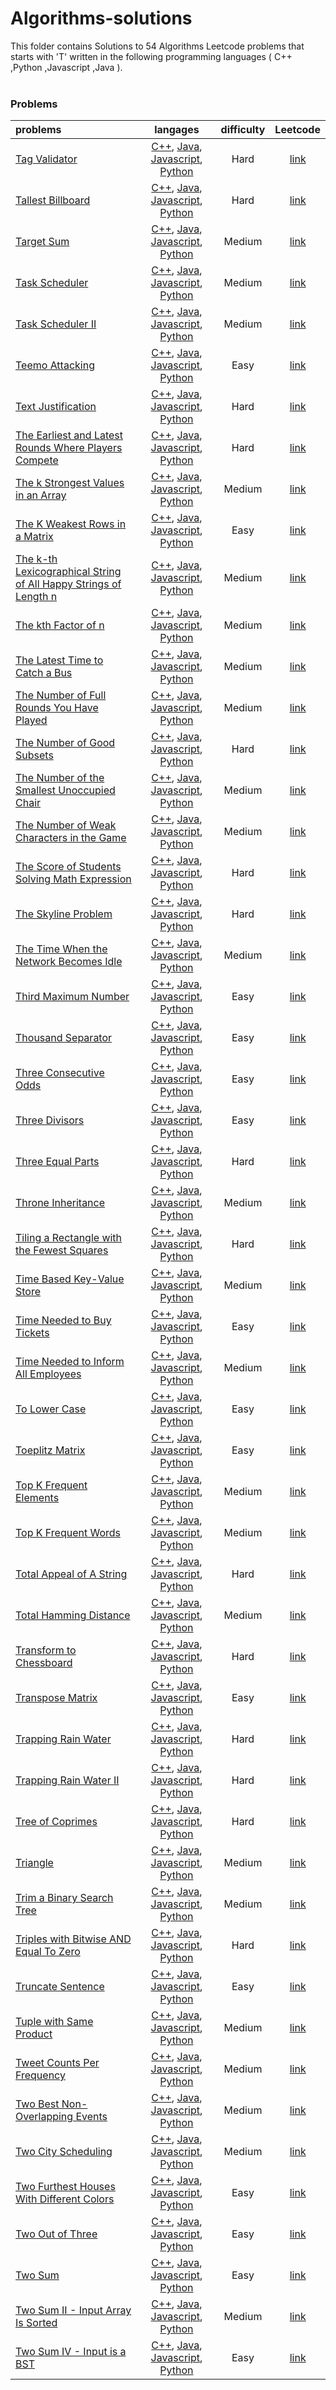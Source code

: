 # Algorithms-solutions
This folder contains Solutions to 54 Algorithms Leetcode problems that starts with 'T' written in the following programming languages ( C++ ,Python ,Javascript ,Java ).<br><br>
### Problems ###
|problems|langages|difficulty|Leetcode|
|:-------|:------:|:--------:|:------:|
|[Tag Validator](https://github.com/AnasImloul/Leetcode-solutions/tree/main/algorithms/T/Tag%20Validator/)|[C++](https://github.com/AnasImloul/Leetcode-solutions/tree/main/algorithms/T/Tag%20Validator/Tag%20Validator.cpp), [Java](https://github.com/AnasImloul/Leetcode-solutions/tree/main/algorithms/T/Tag%20Validator/Tag%20Validator.java), [Javascript](https://github.com/AnasImloul/Leetcode-solutions/tree/main/algorithms/T/Tag%20Validator/Tag%20Validator.js), [Python](https://github.com/AnasImloul/Leetcode-solutions/tree/main/algorithms/T/Tag%20Validator/Tag%20Validator.py)|Hard|[link](https://leetcode.com/problems/tag-validator)|
|[Tallest Billboard](https://github.com/AnasImloul/Leetcode-solutions/tree/main/algorithms/T/Tallest%20Billboard/)|[C++](https://github.com/AnasImloul/Leetcode-solutions/tree/main/algorithms/T/Tallest%20Billboard/Tallest%20Billboard.cpp), [Java](https://github.com/AnasImloul/Leetcode-solutions/tree/main/algorithms/T/Tallest%20Billboard/Tallest%20Billboard.java), [Javascript](https://github.com/AnasImloul/Leetcode-solutions/tree/main/algorithms/T/Tallest%20Billboard/Tallest%20Billboard.js), [Python](https://github.com/AnasImloul/Leetcode-solutions/tree/main/algorithms/T/Tallest%20Billboard/Tallest%20Billboard.py)|Hard|[link](https://leetcode.com/problems/tallest-billboard)|
|[Target Sum](https://github.com/AnasImloul/Leetcode-solutions/tree/main/algorithms/T/Target%20Sum/)|[C++](https://github.com/AnasImloul/Leetcode-solutions/tree/main/algorithms/T/Target%20Sum/Target%20Sum.cpp), [Java](https://github.com/AnasImloul/Leetcode-solutions/tree/main/algorithms/T/Target%20Sum/Target%20Sum.java), [Javascript](https://github.com/AnasImloul/Leetcode-solutions/tree/main/algorithms/T/Target%20Sum/Target%20Sum.js), [Python](https://github.com/AnasImloul/Leetcode-solutions/tree/main/algorithms/T/Target%20Sum/Target%20Sum.py)|Medium|[link](https://leetcode.com/problems/target-sum)|
|[Task Scheduler](https://github.com/AnasImloul/Leetcode-solutions/tree/main/algorithms/T/Task%20Scheduler/)|[C++](https://github.com/AnasImloul/Leetcode-solutions/tree/main/algorithms/T/Task%20Scheduler/Task%20Scheduler.cpp), [Java](https://github.com/AnasImloul/Leetcode-solutions/tree/main/algorithms/T/Task%20Scheduler/Task%20Scheduler.java), [Javascript](https://github.com/AnasImloul/Leetcode-solutions/tree/main/algorithms/T/Task%20Scheduler/Task%20Scheduler.js), [Python](https://github.com/AnasImloul/Leetcode-solutions/tree/main/algorithms/T/Task%20Scheduler/Task%20Scheduler.py)|Medium|[link](https://leetcode.com/problems/task-scheduler)|
|[Task Scheduler II](https://github.com/AnasImloul/Leetcode-solutions/tree/main/algorithms/T/Task%20Scheduler%20II/)|[C++](https://github.com/AnasImloul/Leetcode-solutions/tree/main/algorithms/T/Task%20Scheduler%20II/Task%20Scheduler%20II.cpp), [Java](https://github.com/AnasImloul/Leetcode-solutions/tree/main/algorithms/T/Task%20Scheduler%20II/Task%20Scheduler%20II.java), [Javascript](https://github.com/AnasImloul/Leetcode-solutions/tree/main/algorithms/T/Task%20Scheduler%20II/Task%20Scheduler%20II.js), [Python](https://github.com/AnasImloul/Leetcode-solutions/tree/main/algorithms/T/Task%20Scheduler%20II/Task%20Scheduler%20II.py)|Medium|[link](https://leetcode.com/problems/task-scheduler-ii)|
|[Teemo Attacking](https://github.com/AnasImloul/Leetcode-solutions/tree/main/algorithms/T/Teemo%20Attacking/)|[C++](https://github.com/AnasImloul/Leetcode-solutions/tree/main/algorithms/T/Teemo%20Attacking/Teemo%20Attacking.cpp), [Java](https://github.com/AnasImloul/Leetcode-solutions/tree/main/algorithms/T/Teemo%20Attacking/Teemo%20Attacking.java), [Javascript](https://github.com/AnasImloul/Leetcode-solutions/tree/main/algorithms/T/Teemo%20Attacking/Teemo%20Attacking.js), [Python](https://github.com/AnasImloul/Leetcode-solutions/tree/main/algorithms/T/Teemo%20Attacking/Teemo%20Attacking.py)|Easy|[link](https://leetcode.com/problems/teemo-attacking)|
|[Text Justification](https://github.com/AnasImloul/Leetcode-solutions/tree/main/algorithms/T/Text%20Justification/)|[C++](https://github.com/AnasImloul/Leetcode-solutions/tree/main/algorithms/T/Text%20Justification/Text%20Justification.cpp), [Java](https://github.com/AnasImloul/Leetcode-solutions/tree/main/algorithms/T/Text%20Justification/Text%20Justification.java), [Javascript](https://github.com/AnasImloul/Leetcode-solutions/tree/main/algorithms/T/Text%20Justification/Text%20Justification.js), [Python](https://github.com/AnasImloul/Leetcode-solutions/tree/main/algorithms/T/Text%20Justification/Text%20Justification.py)|Hard|[link](https://leetcode.com/problems/text-justification)|
|[The Earliest and Latest Rounds Where Players Compete](https://github.com/AnasImloul/Leetcode-solutions/tree/main/algorithms/T/The%20Earliest%20and%20Latest%20Rounds%20Where%20Players%20Compete/)|[C++](https://github.com/AnasImloul/Leetcode-solutions/tree/main/algorithms/T/The%20Earliest%20and%20Latest%20Rounds%20Where%20Players%20Compete/The%20Earliest%20and%20Latest%20Rounds%20Where%20Players%20Compete.cpp), [Java](https://github.com/AnasImloul/Leetcode-solutions/tree/main/algorithms/T/The%20Earliest%20and%20Latest%20Rounds%20Where%20Players%20Compete/The%20Earliest%20and%20Latest%20Rounds%20Where%20Players%20Compete.java), [Javascript](https://github.com/AnasImloul/Leetcode-solutions/tree/main/algorithms/T/The%20Earliest%20and%20Latest%20Rounds%20Where%20Players%20Compete/The%20Earliest%20and%20Latest%20Rounds%20Where%20Players%20Compete.js), [Python](https://github.com/AnasImloul/Leetcode-solutions/tree/main/algorithms/T/The%20Earliest%20and%20Latest%20Rounds%20Where%20Players%20Compete/The%20Earliest%20and%20Latest%20Rounds%20Where%20Players%20Compete.py)|Hard|[link](https://leetcode.com/problems/the-earliest-and-latest-rounds-where-players-compete)|
|[The k Strongest Values in an Array](https://github.com/AnasImloul/Leetcode-solutions/tree/main/algorithms/T/The%20k%20Strongest%20Values%20in%20an%20Array/)|[C++](https://github.com/AnasImloul/Leetcode-solutions/tree/main/algorithms/T/The%20k%20Strongest%20Values%20in%20an%20Array/The%20k%20Strongest%20Values%20in%20an%20Array.cpp), [Java](https://github.com/AnasImloul/Leetcode-solutions/tree/main/algorithms/T/The%20k%20Strongest%20Values%20in%20an%20Array/The%20k%20Strongest%20Values%20in%20an%20Array.java), [Javascript](https://github.com/AnasImloul/Leetcode-solutions/tree/main/algorithms/T/The%20k%20Strongest%20Values%20in%20an%20Array/The%20k%20Strongest%20Values%20in%20an%20Array.js), [Python](https://github.com/AnasImloul/Leetcode-solutions/tree/main/algorithms/T/The%20k%20Strongest%20Values%20in%20an%20Array/The%20k%20Strongest%20Values%20in%20an%20Array.py)|Medium|[link](https://leetcode.com/problems/the-k-strongest-values-in-an-array)|
|[The K Weakest Rows in a Matrix](https://github.com/AnasImloul/Leetcode-solutions/tree/main/algorithms/T/The%20K%20Weakest%20Rows%20in%20a%20Matrix/)|[C++](https://github.com/AnasImloul/Leetcode-solutions/tree/main/algorithms/T/The%20K%20Weakest%20Rows%20in%20a%20Matrix/The%20K%20Weakest%20Rows%20in%20a%20Matrix.cpp), [Java](https://github.com/AnasImloul/Leetcode-solutions/tree/main/algorithms/T/The%20K%20Weakest%20Rows%20in%20a%20Matrix/The%20K%20Weakest%20Rows%20in%20a%20Matrix.java), [Javascript](https://github.com/AnasImloul/Leetcode-solutions/tree/main/algorithms/T/The%20K%20Weakest%20Rows%20in%20a%20Matrix/The%20K%20Weakest%20Rows%20in%20a%20Matrix.js), [Python](https://github.com/AnasImloul/Leetcode-solutions/tree/main/algorithms/T/The%20K%20Weakest%20Rows%20in%20a%20Matrix/The%20K%20Weakest%20Rows%20in%20a%20Matrix.py)|Easy|[link](https://leetcode.com/problems/the-k-weakest-rows-in-a-matrix)|
|[The k-th Lexicographical String of All Happy Strings of Length n](https://github.com/AnasImloul/Leetcode-solutions/tree/main/algorithms/T/The%20k-th%20Lexicographical%20String%20of%20All%20Happy%20Strings%20of%20Length%20n/)|[C++](https://github.com/AnasImloul/Leetcode-solutions/tree/main/algorithms/T/The%20k-th%20Lexicographical%20String%20of%20All%20Happy%20Strings%20of%20Length%20n/The%20k-th%20Lexicographical%20String%20of%20All%20Happy%20Strings%20of%20Length%20n.cpp), [Java](https://github.com/AnasImloul/Leetcode-solutions/tree/main/algorithms/T/The%20k-th%20Lexicographical%20String%20of%20All%20Happy%20Strings%20of%20Length%20n/The%20k-th%20Lexicographical%20String%20of%20All%20Happy%20Strings%20of%20Length%20n.java), [Javascript](https://github.com/AnasImloul/Leetcode-solutions/tree/main/algorithms/T/The%20k-th%20Lexicographical%20String%20of%20All%20Happy%20Strings%20of%20Length%20n/The%20k-th%20Lexicographical%20String%20of%20All%20Happy%20Strings%20of%20Length%20n.js), [Python](https://github.com/AnasImloul/Leetcode-solutions/tree/main/algorithms/T/The%20k-th%20Lexicographical%20String%20of%20All%20Happy%20Strings%20of%20Length%20n/The%20k-th%20Lexicographical%20String%20of%20All%20Happy%20Strings%20of%20Length%20n.py)|Medium|[link](https://leetcode.com/problems/the-k-th-lexicographical-string-of-all-happy-strings-of-length-n)|
|[The kth Factor of n](https://github.com/AnasImloul/Leetcode-solutions/tree/main/algorithms/T/The%20kth%20Factor%20of%20n/)|[C++](https://github.com/AnasImloul/Leetcode-solutions/tree/main/algorithms/T/The%20kth%20Factor%20of%20n/The%20kth%20Factor%20of%20n.cpp), [Java](https://github.com/AnasImloul/Leetcode-solutions/tree/main/algorithms/T/The%20kth%20Factor%20of%20n/The%20kth%20Factor%20of%20n.java), [Javascript](https://github.com/AnasImloul/Leetcode-solutions/tree/main/algorithms/T/The%20kth%20Factor%20of%20n/The%20kth%20Factor%20of%20n.js), [Python](https://github.com/AnasImloul/Leetcode-solutions/tree/main/algorithms/T/The%20kth%20Factor%20of%20n/The%20kth%20Factor%20of%20n.py)|Medium|[link](https://leetcode.com/problems/the-kth-factor-of-n)|
|[The Latest Time to Catch a Bus](https://github.com/AnasImloul/Leetcode-solutions/tree/main/algorithms/T/The%20Latest%20Time%20to%20Catch%20a%20Bus/)|[C++](https://github.com/AnasImloul/Leetcode-solutions/tree/main/algorithms/T/The%20Latest%20Time%20to%20Catch%20a%20Bus/The%20Latest%20Time%20to%20Catch%20a%20Bus.cpp), [Java](https://github.com/AnasImloul/Leetcode-solutions/tree/main/algorithms/T/The%20Latest%20Time%20to%20Catch%20a%20Bus/The%20Latest%20Time%20to%20Catch%20a%20Bus.java), [Javascript](https://github.com/AnasImloul/Leetcode-solutions/tree/main/algorithms/T/The%20Latest%20Time%20to%20Catch%20a%20Bus/The%20Latest%20Time%20to%20Catch%20a%20Bus.js), [Python](https://github.com/AnasImloul/Leetcode-solutions/tree/main/algorithms/T/The%20Latest%20Time%20to%20Catch%20a%20Bus/The%20Latest%20Time%20to%20Catch%20a%20Bus.py)|Medium|[link](https://leetcode.com/problems/the-latest-time-to-catch-a-bus)|
|[The Number of Full Rounds You Have Played](https://github.com/AnasImloul/Leetcode-solutions/tree/main/algorithms/T/The%20Number%20of%20Full%20Rounds%20You%20Have%20Played/)|[C++](https://github.com/AnasImloul/Leetcode-solutions/tree/main/algorithms/T/The%20Number%20of%20Full%20Rounds%20You%20Have%20Played/The%20Number%20of%20Full%20Rounds%20You%20Have%20Played.cpp), [Java](https://github.com/AnasImloul/Leetcode-solutions/tree/main/algorithms/T/The%20Number%20of%20Full%20Rounds%20You%20Have%20Played/The%20Number%20of%20Full%20Rounds%20You%20Have%20Played.java), [Javascript](https://github.com/AnasImloul/Leetcode-solutions/tree/main/algorithms/T/The%20Number%20of%20Full%20Rounds%20You%20Have%20Played/The%20Number%20of%20Full%20Rounds%20You%20Have%20Played.js), [Python](https://github.com/AnasImloul/Leetcode-solutions/tree/main/algorithms/T/The%20Number%20of%20Full%20Rounds%20You%20Have%20Played/The%20Number%20of%20Full%20Rounds%20You%20Have%20Played.py)|Medium|[link](https://leetcode.com/problems/the-number-of-full-rounds-you-have-played)|
|[The Number of Good Subsets](https://github.com/AnasImloul/Leetcode-solutions/tree/main/algorithms/T/The%20Number%20of%20Good%20Subsets/)|[C++](https://github.com/AnasImloul/Leetcode-solutions/tree/main/algorithms/T/The%20Number%20of%20Good%20Subsets/The%20Number%20of%20Good%20Subsets.cpp), [Java](https://github.com/AnasImloul/Leetcode-solutions/tree/main/algorithms/T/The%20Number%20of%20Good%20Subsets/The%20Number%20of%20Good%20Subsets.java), [Javascript](https://github.com/AnasImloul/Leetcode-solutions/tree/main/algorithms/T/The%20Number%20of%20Good%20Subsets/The%20Number%20of%20Good%20Subsets.js), [Python](https://github.com/AnasImloul/Leetcode-solutions/tree/main/algorithms/T/The%20Number%20of%20Good%20Subsets/The%20Number%20of%20Good%20Subsets.py)|Hard|[link](https://leetcode.com/problems/the-number-of-good-subsets)|
|[The Number of the Smallest Unoccupied Chair](https://github.com/AnasImloul/Leetcode-solutions/tree/main/algorithms/T/The%20Number%20of%20the%20Smallest%20Unoccupied%20Chair/)|[C++](https://github.com/AnasImloul/Leetcode-solutions/tree/main/algorithms/T/The%20Number%20of%20the%20Smallest%20Unoccupied%20Chair/The%20Number%20of%20the%20Smallest%20Unoccupied%20Chair.cpp), [Java](https://github.com/AnasImloul/Leetcode-solutions/tree/main/algorithms/T/The%20Number%20of%20the%20Smallest%20Unoccupied%20Chair/The%20Number%20of%20the%20Smallest%20Unoccupied%20Chair.java), [Javascript](https://github.com/AnasImloul/Leetcode-solutions/tree/main/algorithms/T/The%20Number%20of%20the%20Smallest%20Unoccupied%20Chair/The%20Number%20of%20the%20Smallest%20Unoccupied%20Chair.js), [Python](https://github.com/AnasImloul/Leetcode-solutions/tree/main/algorithms/T/The%20Number%20of%20the%20Smallest%20Unoccupied%20Chair/The%20Number%20of%20the%20Smallest%20Unoccupied%20Chair.py)|Medium|[link](https://leetcode.com/problems/the-number-of-the-smallest-unoccupied-chair)|
|[The Number of Weak Characters in the Game](https://github.com/AnasImloul/Leetcode-solutions/tree/main/algorithms/T/The%20Number%20of%20Weak%20Characters%20in%20the%20Game/)|[C++](https://github.com/AnasImloul/Leetcode-solutions/tree/main/algorithms/T/The%20Number%20of%20Weak%20Characters%20in%20the%20Game/The%20Number%20of%20Weak%20Characters%20in%20the%20Game.cpp), [Java](https://github.com/AnasImloul/Leetcode-solutions/tree/main/algorithms/T/The%20Number%20of%20Weak%20Characters%20in%20the%20Game/The%20Number%20of%20Weak%20Characters%20in%20the%20Game.java), [Javascript](https://github.com/AnasImloul/Leetcode-solutions/tree/main/algorithms/T/The%20Number%20of%20Weak%20Characters%20in%20the%20Game/The%20Number%20of%20Weak%20Characters%20in%20the%20Game.js), [Python](https://github.com/AnasImloul/Leetcode-solutions/tree/main/algorithms/T/The%20Number%20of%20Weak%20Characters%20in%20the%20Game/The%20Number%20of%20Weak%20Characters%20in%20the%20Game.py)|Medium|[link](https://leetcode.com/problems/the-number-of-weak-characters-in-the-game)|
|[The Score of Students Solving Math Expression](https://github.com/AnasImloul/Leetcode-solutions/tree/main/algorithms/T/The%20Score%20of%20Students%20Solving%20Math%20Expression/)|[C++](https://github.com/AnasImloul/Leetcode-solutions/tree/main/algorithms/T/The%20Score%20of%20Students%20Solving%20Math%20Expression/The%20Score%20of%20Students%20Solving%20Math%20Expression.cpp), [Java](https://github.com/AnasImloul/Leetcode-solutions/tree/main/algorithms/T/The%20Score%20of%20Students%20Solving%20Math%20Expression/The%20Score%20of%20Students%20Solving%20Math%20Expression.java), [Javascript](https://github.com/AnasImloul/Leetcode-solutions/tree/main/algorithms/T/The%20Score%20of%20Students%20Solving%20Math%20Expression/The%20Score%20of%20Students%20Solving%20Math%20Expression.js), [Python](https://github.com/AnasImloul/Leetcode-solutions/tree/main/algorithms/T/The%20Score%20of%20Students%20Solving%20Math%20Expression/The%20Score%20of%20Students%20Solving%20Math%20Expression.py)|Hard|[link](https://leetcode.com/problems/the-score-of-students-solving-math-expression)|
|[The Skyline Problem](https://github.com/AnasImloul/Leetcode-solutions/tree/main/algorithms/T/The%20Skyline%20Problem/)|[C++](https://github.com/AnasImloul/Leetcode-solutions/tree/main/algorithms/T/The%20Skyline%20Problem/The%20Skyline%20Problem.cpp), [Java](https://github.com/AnasImloul/Leetcode-solutions/tree/main/algorithms/T/The%20Skyline%20Problem/The%20Skyline%20Problem.java), [Javascript](https://github.com/AnasImloul/Leetcode-solutions/tree/main/algorithms/T/The%20Skyline%20Problem/The%20Skyline%20Problem.js), [Python](https://github.com/AnasImloul/Leetcode-solutions/tree/main/algorithms/T/The%20Skyline%20Problem/The%20Skyline%20Problem.py)|Hard|[link](https://leetcode.com/problems/the-skyline-problem)|
|[The Time When the Network Becomes Idle](https://github.com/AnasImloul/Leetcode-solutions/tree/main/algorithms/T/The%20Time%20When%20the%20Network%20Becomes%20Idle/)|[C++](https://github.com/AnasImloul/Leetcode-solutions/tree/main/algorithms/T/The%20Time%20When%20the%20Network%20Becomes%20Idle/The%20Time%20When%20the%20Network%20Becomes%20Idle.cpp), [Java](https://github.com/AnasImloul/Leetcode-solutions/tree/main/algorithms/T/The%20Time%20When%20the%20Network%20Becomes%20Idle/The%20Time%20When%20the%20Network%20Becomes%20Idle.java), [Javascript](https://github.com/AnasImloul/Leetcode-solutions/tree/main/algorithms/T/The%20Time%20When%20the%20Network%20Becomes%20Idle/The%20Time%20When%20the%20Network%20Becomes%20Idle.js), [Python](https://github.com/AnasImloul/Leetcode-solutions/tree/main/algorithms/T/The%20Time%20When%20the%20Network%20Becomes%20Idle/The%20Time%20When%20the%20Network%20Becomes%20Idle.py)|Medium|[link](https://leetcode.com/problems/the-time-when-the-network-becomes-idle)|
|[Third Maximum Number](https://github.com/AnasImloul/Leetcode-solutions/tree/main/algorithms/T/Third%20Maximum%20Number/)|[C++](https://github.com/AnasImloul/Leetcode-solutions/tree/main/algorithms/T/Third%20Maximum%20Number/Third%20Maximum%20Number.cpp), [Java](https://github.com/AnasImloul/Leetcode-solutions/tree/main/algorithms/T/Third%20Maximum%20Number/Third%20Maximum%20Number.java), [Javascript](https://github.com/AnasImloul/Leetcode-solutions/tree/main/algorithms/T/Third%20Maximum%20Number/Third%20Maximum%20Number.js), [Python](https://github.com/AnasImloul/Leetcode-solutions/tree/main/algorithms/T/Third%20Maximum%20Number/Third%20Maximum%20Number.py)|Easy|[link](https://leetcode.com/problems/third-maximum-number)|
|[Thousand Separator](https://github.com/AnasImloul/Leetcode-solutions/tree/main/algorithms/T/Thousand%20Separator/)|[C++](https://github.com/AnasImloul/Leetcode-solutions/tree/main/algorithms/T/Thousand%20Separator/Thousand%20Separator.cpp), [Java](https://github.com/AnasImloul/Leetcode-solutions/tree/main/algorithms/T/Thousand%20Separator/Thousand%20Separator.java), [Javascript](https://github.com/AnasImloul/Leetcode-solutions/tree/main/algorithms/T/Thousand%20Separator/Thousand%20Separator.js), [Python](https://github.com/AnasImloul/Leetcode-solutions/tree/main/algorithms/T/Thousand%20Separator/Thousand%20Separator.py)|Easy|[link](https://leetcode.com/problems/thousand-separator)|
|[Three Consecutive Odds](https://github.com/AnasImloul/Leetcode-solutions/tree/main/algorithms/T/Three%20Consecutive%20Odds/)|[C++](https://github.com/AnasImloul/Leetcode-solutions/tree/main/algorithms/T/Three%20Consecutive%20Odds/Three%20Consecutive%20Odds.cpp), [Java](https://github.com/AnasImloul/Leetcode-solutions/tree/main/algorithms/T/Three%20Consecutive%20Odds/Three%20Consecutive%20Odds.java), [Javascript](https://github.com/AnasImloul/Leetcode-solutions/tree/main/algorithms/T/Three%20Consecutive%20Odds/Three%20Consecutive%20Odds.js), [Python](https://github.com/AnasImloul/Leetcode-solutions/tree/main/algorithms/T/Three%20Consecutive%20Odds/Three%20Consecutive%20Odds.py)|Easy|[link](https://leetcode.com/problems/three-consecutive-odds)|
|[Three Divisors](https://github.com/AnasImloul/Leetcode-solutions/tree/main/algorithms/T/Three%20Divisors/)|[C++](https://github.com/AnasImloul/Leetcode-solutions/tree/main/algorithms/T/Three%20Divisors/Three%20Divisors.cpp), [Java](https://github.com/AnasImloul/Leetcode-solutions/tree/main/algorithms/T/Three%20Divisors/Three%20Divisors.java), [Javascript](https://github.com/AnasImloul/Leetcode-solutions/tree/main/algorithms/T/Three%20Divisors/Three%20Divisors.js), [Python](https://github.com/AnasImloul/Leetcode-solutions/tree/main/algorithms/T/Three%20Divisors/Three%20Divisors.py)|Easy|[link](https://leetcode.com/problems/three-divisors)|
|[Three Equal Parts](https://github.com/AnasImloul/Leetcode-solutions/tree/main/algorithms/T/Three%20Equal%20Parts/)|[C++](https://github.com/AnasImloul/Leetcode-solutions/tree/main/algorithms/T/Three%20Equal%20Parts/Three%20Equal%20Parts.cpp), [Java](https://github.com/AnasImloul/Leetcode-solutions/tree/main/algorithms/T/Three%20Equal%20Parts/Three%20Equal%20Parts.java), [Javascript](https://github.com/AnasImloul/Leetcode-solutions/tree/main/algorithms/T/Three%20Equal%20Parts/Three%20Equal%20Parts.js), [Python](https://github.com/AnasImloul/Leetcode-solutions/tree/main/algorithms/T/Three%20Equal%20Parts/Three%20Equal%20Parts.py)|Hard|[link](https://leetcode.com/problems/three-equal-parts)|
|[Throne Inheritance](https://github.com/AnasImloul/Leetcode-solutions/tree/main/algorithms/T/Throne%20Inheritance/)|[C++](https://github.com/AnasImloul/Leetcode-solutions/tree/main/algorithms/T/Throne%20Inheritance/Throne%20Inheritance.cpp), [Java](https://github.com/AnasImloul/Leetcode-solutions/tree/main/algorithms/T/Throne%20Inheritance/Throne%20Inheritance.java), [Javascript](https://github.com/AnasImloul/Leetcode-solutions/tree/main/algorithms/T/Throne%20Inheritance/Throne%20Inheritance.js), [Python](https://github.com/AnasImloul/Leetcode-solutions/tree/main/algorithms/T/Throne%20Inheritance/Throne%20Inheritance.py)|Medium|[link](https://leetcode.com/problems/throne-inheritance)|
|[Tiling a Rectangle with the Fewest Squares](https://github.com/AnasImloul/Leetcode-solutions/tree/main/algorithms/T/Tiling%20a%20Rectangle%20with%20the%20Fewest%20Squares/)|[C++](https://github.com/AnasImloul/Leetcode-solutions/tree/main/algorithms/T/Tiling%20a%20Rectangle%20with%20the%20Fewest%20Squares/Tiling%20a%20Rectangle%20with%20the%20Fewest%20Squares.cpp), [Java](https://github.com/AnasImloul/Leetcode-solutions/tree/main/algorithms/T/Tiling%20a%20Rectangle%20with%20the%20Fewest%20Squares/Tiling%20a%20Rectangle%20with%20the%20Fewest%20Squares.java), [Javascript](https://github.com/AnasImloul/Leetcode-solutions/tree/main/algorithms/T/Tiling%20a%20Rectangle%20with%20the%20Fewest%20Squares/Tiling%20a%20Rectangle%20with%20the%20Fewest%20Squares.js), [Python](https://github.com/AnasImloul/Leetcode-solutions/tree/main/algorithms/T/Tiling%20a%20Rectangle%20with%20the%20Fewest%20Squares/Tiling%20a%20Rectangle%20with%20the%20Fewest%20Squares.py)|Hard|[link](https://leetcode.com/problems/tiling-a-rectangle-with-the-fewest-squares)|
|[Time Based Key-Value Store](https://github.com/AnasImloul/Leetcode-solutions/tree/main/algorithms/T/Time%20Based%20Key-Value%20Store/)|[C++](https://github.com/AnasImloul/Leetcode-solutions/tree/main/algorithms/T/Time%20Based%20Key-Value%20Store/Time%20Based%20Key-Value%20Store.cpp), [Java](https://github.com/AnasImloul/Leetcode-solutions/tree/main/algorithms/T/Time%20Based%20Key-Value%20Store/Time%20Based%20Key-Value%20Store.java), [Javascript](https://github.com/AnasImloul/Leetcode-solutions/tree/main/algorithms/T/Time%20Based%20Key-Value%20Store/Time%20Based%20Key-Value%20Store.js), [Python](https://github.com/AnasImloul/Leetcode-solutions/tree/main/algorithms/T/Time%20Based%20Key-Value%20Store/Time%20Based%20Key-Value%20Store.py)|Medium|[link](https://leetcode.com/problems/time-based-key-value-store)|
|[Time Needed to Buy Tickets](https://github.com/AnasImloul/Leetcode-solutions/tree/main/algorithms/T/Time%20Needed%20to%20Buy%20Tickets/)|[C++](https://github.com/AnasImloul/Leetcode-solutions/tree/main/algorithms/T/Time%20Needed%20to%20Buy%20Tickets/Time%20Needed%20to%20Buy%20Tickets.cpp), [Java](https://github.com/AnasImloul/Leetcode-solutions/tree/main/algorithms/T/Time%20Needed%20to%20Buy%20Tickets/Time%20Needed%20to%20Buy%20Tickets.java), [Javascript](https://github.com/AnasImloul/Leetcode-solutions/tree/main/algorithms/T/Time%20Needed%20to%20Buy%20Tickets/Time%20Needed%20to%20Buy%20Tickets.js), [Python](https://github.com/AnasImloul/Leetcode-solutions/tree/main/algorithms/T/Time%20Needed%20to%20Buy%20Tickets/Time%20Needed%20to%20Buy%20Tickets.py)|Easy|[link](https://leetcode.com/problems/time-needed-to-buy-tickets)|
|[Time Needed to Inform All Employees](https://github.com/AnasImloul/Leetcode-solutions/tree/main/algorithms/T/Time%20Needed%20to%20Inform%20All%20Employees/)|[C++](https://github.com/AnasImloul/Leetcode-solutions/tree/main/algorithms/T/Time%20Needed%20to%20Inform%20All%20Employees/Time%20Needed%20to%20Inform%20All%20Employees.cpp), [Java](https://github.com/AnasImloul/Leetcode-solutions/tree/main/algorithms/T/Time%20Needed%20to%20Inform%20All%20Employees/Time%20Needed%20to%20Inform%20All%20Employees.java), [Javascript](https://github.com/AnasImloul/Leetcode-solutions/tree/main/algorithms/T/Time%20Needed%20to%20Inform%20All%20Employees/Time%20Needed%20to%20Inform%20All%20Employees.js), [Python](https://github.com/AnasImloul/Leetcode-solutions/tree/main/algorithms/T/Time%20Needed%20to%20Inform%20All%20Employees/Time%20Needed%20to%20Inform%20All%20Employees.py)|Medium|[link](https://leetcode.com/problems/time-needed-to-inform-all-employees)|
|[To Lower Case](https://github.com/AnasImloul/Leetcode-solutions/tree/main/algorithms/T/To%20Lower%20Case/)|[C++](https://github.com/AnasImloul/Leetcode-solutions/tree/main/algorithms/T/To%20Lower%20Case/To%20Lower%20Case.cpp), [Java](https://github.com/AnasImloul/Leetcode-solutions/tree/main/algorithms/T/To%20Lower%20Case/To%20Lower%20Case.java), [Javascript](https://github.com/AnasImloul/Leetcode-solutions/tree/main/algorithms/T/To%20Lower%20Case/To%20Lower%20Case.js), [Python](https://github.com/AnasImloul/Leetcode-solutions/tree/main/algorithms/T/To%20Lower%20Case/To%20Lower%20Case.py)|Easy|[link](https://leetcode.com/problems/to-lower-case)|
|[Toeplitz Matrix](https://github.com/AnasImloul/Leetcode-solutions/tree/main/algorithms/T/Toeplitz%20Matrix/)|[C++](https://github.com/AnasImloul/Leetcode-solutions/tree/main/algorithms/T/Toeplitz%20Matrix/Toeplitz%20Matrix.cpp), [Java](https://github.com/AnasImloul/Leetcode-solutions/tree/main/algorithms/T/Toeplitz%20Matrix/Toeplitz%20Matrix.java), [Javascript](https://github.com/AnasImloul/Leetcode-solutions/tree/main/algorithms/T/Toeplitz%20Matrix/Toeplitz%20Matrix.js), [Python](https://github.com/AnasImloul/Leetcode-solutions/tree/main/algorithms/T/Toeplitz%20Matrix/Toeplitz%20Matrix.py)|Easy|[link](https://leetcode.com/problems/toeplitz-matrix)|
|[Top K Frequent Elements](https://github.com/AnasImloul/Leetcode-solutions/tree/main/algorithms/T/Top%20K%20Frequent%20Elements/)|[C++](https://github.com/AnasImloul/Leetcode-solutions/tree/main/algorithms/T/Top%20K%20Frequent%20Elements/Top%20K%20Frequent%20Elements.cpp), [Java](https://github.com/AnasImloul/Leetcode-solutions/tree/main/algorithms/T/Top%20K%20Frequent%20Elements/Top%20K%20Frequent%20Elements.java), [Javascript](https://github.com/AnasImloul/Leetcode-solutions/tree/main/algorithms/T/Top%20K%20Frequent%20Elements/Top%20K%20Frequent%20Elements.js), [Python](https://github.com/AnasImloul/Leetcode-solutions/tree/main/algorithms/T/Top%20K%20Frequent%20Elements/Top%20K%20Frequent%20Elements.py)|Medium|[link](https://leetcode.com/problems/top-k-frequent-elements)|
|[Top K Frequent Words](https://github.com/AnasImloul/Leetcode-solutions/tree/main/algorithms/T/Top%20K%20Frequent%20Words/)|[C++](https://github.com/AnasImloul/Leetcode-solutions/tree/main/algorithms/T/Top%20K%20Frequent%20Words/Top%20K%20Frequent%20Words.cpp), [Java](https://github.com/AnasImloul/Leetcode-solutions/tree/main/algorithms/T/Top%20K%20Frequent%20Words/Top%20K%20Frequent%20Words.java), [Javascript](https://github.com/AnasImloul/Leetcode-solutions/tree/main/algorithms/T/Top%20K%20Frequent%20Words/Top%20K%20Frequent%20Words.js), [Python](https://github.com/AnasImloul/Leetcode-solutions/tree/main/algorithms/T/Top%20K%20Frequent%20Words/Top%20K%20Frequent%20Words.py)|Medium|[link](https://leetcode.com/problems/top-k-frequent-words)|
|[Total Appeal of A String](https://github.com/AnasImloul/Leetcode-solutions/tree/main/algorithms/T/Total%20Appeal%20of%20A%20String/)|[C++](https://github.com/AnasImloul/Leetcode-solutions/tree/main/algorithms/T/Total%20Appeal%20of%20A%20String/Total%20Appeal%20of%20A%20String.cpp), [Java](https://github.com/AnasImloul/Leetcode-solutions/tree/main/algorithms/T/Total%20Appeal%20of%20A%20String/Total%20Appeal%20of%20A%20String.java), [Javascript](https://github.com/AnasImloul/Leetcode-solutions/tree/main/algorithms/T/Total%20Appeal%20of%20A%20String/Total%20Appeal%20of%20A%20String.js), [Python](https://github.com/AnasImloul/Leetcode-solutions/tree/main/algorithms/T/Total%20Appeal%20of%20A%20String/Total%20Appeal%20of%20A%20String.py)|Hard|[link](https://leetcode.com/problems/total-appeal-of-a-string)|
|[Total Hamming Distance](https://github.com/AnasImloul/Leetcode-solutions/tree/main/algorithms/T/Total%20Hamming%20Distance/)|[C++](https://github.com/AnasImloul/Leetcode-solutions/tree/main/algorithms/T/Total%20Hamming%20Distance/Total%20Hamming%20Distance.cpp), [Java](https://github.com/AnasImloul/Leetcode-solutions/tree/main/algorithms/T/Total%20Hamming%20Distance/Total%20Hamming%20Distance.java), [Javascript](https://github.com/AnasImloul/Leetcode-solutions/tree/main/algorithms/T/Total%20Hamming%20Distance/Total%20Hamming%20Distance.js), [Python](https://github.com/AnasImloul/Leetcode-solutions/tree/main/algorithms/T/Total%20Hamming%20Distance/Total%20Hamming%20Distance.py)|Medium|[link](https://leetcode.com/problems/total-hamming-distance)|
|[Transform to Chessboard](https://github.com/AnasImloul/Leetcode-solutions/tree/main/algorithms/T/Transform%20to%20Chessboard/)|[C++](https://github.com/AnasImloul/Leetcode-solutions/tree/main/algorithms/T/Transform%20to%20Chessboard/Transform%20to%20Chessboard.cpp), [Java](https://github.com/AnasImloul/Leetcode-solutions/tree/main/algorithms/T/Transform%20to%20Chessboard/Transform%20to%20Chessboard.java), [Javascript](https://github.com/AnasImloul/Leetcode-solutions/tree/main/algorithms/T/Transform%20to%20Chessboard/Transform%20to%20Chessboard.js), [Python](https://github.com/AnasImloul/Leetcode-solutions/tree/main/algorithms/T/Transform%20to%20Chessboard/Transform%20to%20Chessboard.py)|Hard|[link](https://leetcode.com/problems/transform-to-chessboard)|
|[Transpose Matrix](https://github.com/AnasImloul/Leetcode-solutions/tree/main/algorithms/T/Transpose%20Matrix/)|[C++](https://github.com/AnasImloul/Leetcode-solutions/tree/main/algorithms/T/Transpose%20Matrix/Transpose%20Matrix.cpp), [Java](https://github.com/AnasImloul/Leetcode-solutions/tree/main/algorithms/T/Transpose%20Matrix/Transpose%20Matrix.java), [Javascript](https://github.com/AnasImloul/Leetcode-solutions/tree/main/algorithms/T/Transpose%20Matrix/Transpose%20Matrix.js), [Python](https://github.com/AnasImloul/Leetcode-solutions/tree/main/algorithms/T/Transpose%20Matrix/Transpose%20Matrix.py)|Easy|[link](https://leetcode.com/problems/transpose-matrix)|
|[Trapping Rain Water](https://github.com/AnasImloul/Leetcode-solutions/tree/main/algorithms/T/Trapping%20Rain%20Water/)|[C++](https://github.com/AnasImloul/Leetcode-solutions/tree/main/algorithms/T/Trapping%20Rain%20Water/Trapping%20Rain%20Water.cpp), [Java](https://github.com/AnasImloul/Leetcode-solutions/tree/main/algorithms/T/Trapping%20Rain%20Water/Trapping%20Rain%20Water.java), [Javascript](https://github.com/AnasImloul/Leetcode-solutions/tree/main/algorithms/T/Trapping%20Rain%20Water/Trapping%20Rain%20Water.js), [Python](https://github.com/AnasImloul/Leetcode-solutions/tree/main/algorithms/T/Trapping%20Rain%20Water/Trapping%20Rain%20Water.py)|Hard|[link](https://leetcode.com/problems/trapping-rain-water)|
|[Trapping Rain Water II](https://github.com/AnasImloul/Leetcode-solutions/tree/main/algorithms/T/Trapping%20Rain%20Water%20II/)|[C++](https://github.com/AnasImloul/Leetcode-solutions/tree/main/algorithms/T/Trapping%20Rain%20Water%20II/Trapping%20Rain%20Water%20II.cpp), [Java](https://github.com/AnasImloul/Leetcode-solutions/tree/main/algorithms/T/Trapping%20Rain%20Water%20II/Trapping%20Rain%20Water%20II.java), [Javascript](https://github.com/AnasImloul/Leetcode-solutions/tree/main/algorithms/T/Trapping%20Rain%20Water%20II/Trapping%20Rain%20Water%20II.js), [Python](https://github.com/AnasImloul/Leetcode-solutions/tree/main/algorithms/T/Trapping%20Rain%20Water%20II/Trapping%20Rain%20Water%20II.py)|Hard|[link](https://leetcode.com/problems/trapping-rain-water-ii)|
|[Tree of Coprimes](https://github.com/AnasImloul/Leetcode-solutions/tree/main/algorithms/T/Tree%20of%20Coprimes/)|[C++](https://github.com/AnasImloul/Leetcode-solutions/tree/main/algorithms/T/Tree%20of%20Coprimes/Tree%20of%20Coprimes.cpp), [Java](https://github.com/AnasImloul/Leetcode-solutions/tree/main/algorithms/T/Tree%20of%20Coprimes/Tree%20of%20Coprimes.java), [Javascript](https://github.com/AnasImloul/Leetcode-solutions/tree/main/algorithms/T/Tree%20of%20Coprimes/Tree%20of%20Coprimes.js), [Python](https://github.com/AnasImloul/Leetcode-solutions/tree/main/algorithms/T/Tree%20of%20Coprimes/Tree%20of%20Coprimes.py)|Hard|[link](https://leetcode.com/problems/tree-of-coprimes)|
|[Triangle](https://github.com/AnasImloul/Leetcode-solutions/tree/main/algorithms/T/Triangle/)|[C++](https://github.com/AnasImloul/Leetcode-solutions/tree/main/algorithms/T/Triangle/Triangle.cpp), [Java](https://github.com/AnasImloul/Leetcode-solutions/tree/main/algorithms/T/Triangle/Triangle.java), [Javascript](https://github.com/AnasImloul/Leetcode-solutions/tree/main/algorithms/T/Triangle/Triangle.js), [Python](https://github.com/AnasImloul/Leetcode-solutions/tree/main/algorithms/T/Triangle/Triangle.py)|Medium|[link](https://leetcode.com/problems/triangle)|
|[Trim a Binary Search Tree](https://github.com/AnasImloul/Leetcode-solutions/tree/main/algorithms/T/Trim%20a%20Binary%20Search%20Tree/)|[C++](https://github.com/AnasImloul/Leetcode-solutions/tree/main/algorithms/T/Trim%20a%20Binary%20Search%20Tree/Trim%20a%20Binary%20Search%20Tree.cpp), [Java](https://github.com/AnasImloul/Leetcode-solutions/tree/main/algorithms/T/Trim%20a%20Binary%20Search%20Tree/Trim%20a%20Binary%20Search%20Tree.java), [Javascript](https://github.com/AnasImloul/Leetcode-solutions/tree/main/algorithms/T/Trim%20a%20Binary%20Search%20Tree/Trim%20a%20Binary%20Search%20Tree.js), [Python](https://github.com/AnasImloul/Leetcode-solutions/tree/main/algorithms/T/Trim%20a%20Binary%20Search%20Tree/Trim%20a%20Binary%20Search%20Tree.py)|Medium|[link](https://leetcode.com/problems/trim-a-binary-search-tree)|
|[Triples with Bitwise AND Equal To Zero](https://github.com/AnasImloul/Leetcode-solutions/tree/main/algorithms/T/Triples%20with%20Bitwise%20AND%20Equal%20To%20Zero/)|[C++](https://github.com/AnasImloul/Leetcode-solutions/tree/main/algorithms/T/Triples%20with%20Bitwise%20AND%20Equal%20To%20Zero/Triples%20with%20Bitwise%20AND%20Equal%20To%20Zero.cpp), [Java](https://github.com/AnasImloul/Leetcode-solutions/tree/main/algorithms/T/Triples%20with%20Bitwise%20AND%20Equal%20To%20Zero/Triples%20with%20Bitwise%20AND%20Equal%20To%20Zero.java), [Javascript](https://github.com/AnasImloul/Leetcode-solutions/tree/main/algorithms/T/Triples%20with%20Bitwise%20AND%20Equal%20To%20Zero/Triples%20with%20Bitwise%20AND%20Equal%20To%20Zero.js), [Python](https://github.com/AnasImloul/Leetcode-solutions/tree/main/algorithms/T/Triples%20with%20Bitwise%20AND%20Equal%20To%20Zero/Triples%20with%20Bitwise%20AND%20Equal%20To%20Zero.py)|Hard|[link](https://leetcode.com/problems/triples-with-bitwise-and-equal-to-zero)|
|[Truncate Sentence](https://github.com/AnasImloul/Leetcode-solutions/tree/main/algorithms/T/Truncate%20Sentence/)|[C++](https://github.com/AnasImloul/Leetcode-solutions/tree/main/algorithms/T/Truncate%20Sentence/Truncate%20Sentence.cpp), [Java](https://github.com/AnasImloul/Leetcode-solutions/tree/main/algorithms/T/Truncate%20Sentence/Truncate%20Sentence.java), [Javascript](https://github.com/AnasImloul/Leetcode-solutions/tree/main/algorithms/T/Truncate%20Sentence/Truncate%20Sentence.js), [Python](https://github.com/AnasImloul/Leetcode-solutions/tree/main/algorithms/T/Truncate%20Sentence/Truncate%20Sentence.py)|Easy|[link](https://leetcode.com/problems/truncate-sentence)|
|[Tuple with Same Product](https://github.com/AnasImloul/Leetcode-solutions/tree/main/algorithms/T/Tuple%20with%20Same%20Product/)|[C++](https://github.com/AnasImloul/Leetcode-solutions/tree/main/algorithms/T/Tuple%20with%20Same%20Product/Tuple%20with%20Same%20Product.cpp), [Java](https://github.com/AnasImloul/Leetcode-solutions/tree/main/algorithms/T/Tuple%20with%20Same%20Product/Tuple%20with%20Same%20Product.java), [Javascript](https://github.com/AnasImloul/Leetcode-solutions/tree/main/algorithms/T/Tuple%20with%20Same%20Product/Tuple%20with%20Same%20Product.js), [Python](https://github.com/AnasImloul/Leetcode-solutions/tree/main/algorithms/T/Tuple%20with%20Same%20Product/Tuple%20with%20Same%20Product.py)|Medium|[link](https://leetcode.com/problems/tuple-with-same-product)|
|[Tweet Counts Per Frequency](https://github.com/AnasImloul/Leetcode-solutions/tree/main/algorithms/T/Tweet%20Counts%20Per%20Frequency/)|[C++](https://github.com/AnasImloul/Leetcode-solutions/tree/main/algorithms/T/Tweet%20Counts%20Per%20Frequency/Tweet%20Counts%20Per%20Frequency.cpp), [Java](https://github.com/AnasImloul/Leetcode-solutions/tree/main/algorithms/T/Tweet%20Counts%20Per%20Frequency/Tweet%20Counts%20Per%20Frequency.java), [Javascript](https://github.com/AnasImloul/Leetcode-solutions/tree/main/algorithms/T/Tweet%20Counts%20Per%20Frequency/Tweet%20Counts%20Per%20Frequency.js), [Python](https://github.com/AnasImloul/Leetcode-solutions/tree/main/algorithms/T/Tweet%20Counts%20Per%20Frequency/Tweet%20Counts%20Per%20Frequency.py)|Medium|[link](https://leetcode.com/problems/tweet-counts-per-frequency)|
|[Two Best Non-Overlapping Events](https://github.com/AnasImloul/Leetcode-solutions/tree/main/algorithms/T/Two%20Best%20Non-Overlapping%20Events/)|[C++](https://github.com/AnasImloul/Leetcode-solutions/tree/main/algorithms/T/Two%20Best%20Non-Overlapping%20Events/Two%20Best%20Non-Overlapping%20Events.cpp), [Java](https://github.com/AnasImloul/Leetcode-solutions/tree/main/algorithms/T/Two%20Best%20Non-Overlapping%20Events/Two%20Best%20Non-Overlapping%20Events.java), [Javascript](https://github.com/AnasImloul/Leetcode-solutions/tree/main/algorithms/T/Two%20Best%20Non-Overlapping%20Events/Two%20Best%20Non-Overlapping%20Events.js), [Python](https://github.com/AnasImloul/Leetcode-solutions/tree/main/algorithms/T/Two%20Best%20Non-Overlapping%20Events/Two%20Best%20Non-Overlapping%20Events.py)|Medium|[link](https://leetcode.com/problems/two-best-non-overlapping-events)|
|[Two City Scheduling](https://github.com/AnasImloul/Leetcode-solutions/tree/main/algorithms/T/Two%20City%20Scheduling/)|[C++](https://github.com/AnasImloul/Leetcode-solutions/tree/main/algorithms/T/Two%20City%20Scheduling/Two%20City%20Scheduling.cpp), [Java](https://github.com/AnasImloul/Leetcode-solutions/tree/main/algorithms/T/Two%20City%20Scheduling/Two%20City%20Scheduling.java), [Javascript](https://github.com/AnasImloul/Leetcode-solutions/tree/main/algorithms/T/Two%20City%20Scheduling/Two%20City%20Scheduling.js), [Python](https://github.com/AnasImloul/Leetcode-solutions/tree/main/algorithms/T/Two%20City%20Scheduling/Two%20City%20Scheduling.py)|Medium|[link](https://leetcode.com/problems/two-city-scheduling)|
|[Two Furthest Houses With Different Colors](https://github.com/AnasImloul/Leetcode-solutions/tree/main/algorithms/T/Two%20Furthest%20Houses%20With%20Different%20Colors/)|[C++](https://github.com/AnasImloul/Leetcode-solutions/tree/main/algorithms/T/Two%20Furthest%20Houses%20With%20Different%20Colors/Two%20Furthest%20Houses%20With%20Different%20Colors.cpp), [Java](https://github.com/AnasImloul/Leetcode-solutions/tree/main/algorithms/T/Two%20Furthest%20Houses%20With%20Different%20Colors/Two%20Furthest%20Houses%20With%20Different%20Colors.java), [Javascript](https://github.com/AnasImloul/Leetcode-solutions/tree/main/algorithms/T/Two%20Furthest%20Houses%20With%20Different%20Colors/Two%20Furthest%20Houses%20With%20Different%20Colors.js), [Python](https://github.com/AnasImloul/Leetcode-solutions/tree/main/algorithms/T/Two%20Furthest%20Houses%20With%20Different%20Colors/Two%20Furthest%20Houses%20With%20Different%20Colors.py)|Easy|[link](https://leetcode.com/problems/two-furthest-houses-with-different-colors)|
|[Two Out of Three](https://github.com/AnasImloul/Leetcode-solutions/tree/main/algorithms/T/Two%20Out%20of%20Three/)|[C++](https://github.com/AnasImloul/Leetcode-solutions/tree/main/algorithms/T/Two%20Out%20of%20Three/Two%20Out%20of%20Three.cpp), [Java](https://github.com/AnasImloul/Leetcode-solutions/tree/main/algorithms/T/Two%20Out%20of%20Three/Two%20Out%20of%20Three.java), [Javascript](https://github.com/AnasImloul/Leetcode-solutions/tree/main/algorithms/T/Two%20Out%20of%20Three/Two%20Out%20of%20Three.js), [Python](https://github.com/AnasImloul/Leetcode-solutions/tree/main/algorithms/T/Two%20Out%20of%20Three/Two%20Out%20of%20Three.py)|Easy|[link](https://leetcode.com/problems/two-out-of-three)|
|[Two Sum](https://github.com/AnasImloul/Leetcode-solutions/tree/main/algorithms/T/Two%20Sum/)|[C++](https://github.com/AnasImloul/Leetcode-solutions/tree/main/algorithms/T/Two%20Sum/Two%20Sum.cpp), [Java](https://github.com/AnasImloul/Leetcode-solutions/tree/main/algorithms/T/Two%20Sum/Two%20Sum.java), [Javascript](https://github.com/AnasImloul/Leetcode-solutions/tree/main/algorithms/T/Two%20Sum/Two%20Sum.js), [Python](https://github.com/AnasImloul/Leetcode-solutions/tree/main/algorithms/T/Two%20Sum/Two%20Sum.py)|Easy|[link](https://leetcode.com/problems/two-sum)|
|[Two Sum II - Input Array Is Sorted](https://github.com/AnasImloul/Leetcode-solutions/tree/main/algorithms/T/Two%20Sum%20II%20-%20Input%20Array%20Is%20Sorted/)|[C++](https://github.com/AnasImloul/Leetcode-solutions/tree/main/algorithms/T/Two%20Sum%20II%20-%20Input%20Array%20Is%20Sorted/Two%20Sum%20II%20-%20Input%20Array%20Is%20Sorted.cpp), [Java](https://github.com/AnasImloul/Leetcode-solutions/tree/main/algorithms/T/Two%20Sum%20II%20-%20Input%20Array%20Is%20Sorted/Two%20Sum%20II%20-%20Input%20Array%20Is%20Sorted.java), [Javascript](https://github.com/AnasImloul/Leetcode-solutions/tree/main/algorithms/T/Two%20Sum%20II%20-%20Input%20Array%20Is%20Sorted/Two%20Sum%20II%20-%20Input%20Array%20Is%20Sorted.js), [Python](https://github.com/AnasImloul/Leetcode-solutions/tree/main/algorithms/T/Two%20Sum%20II%20-%20Input%20Array%20Is%20Sorted/Two%20Sum%20II%20-%20Input%20Array%20Is%20Sorted.py)|Medium|[link](https://leetcode.com/problems/two-sum-ii-input-array-is-sorted)|
|[Two Sum IV - Input is a BST](https://github.com/AnasImloul/Leetcode-solutions/tree/main/algorithms/T/Two%20Sum%20IV%20-%20Input%20is%20a%20BST/)|[C++](https://github.com/AnasImloul/Leetcode-solutions/tree/main/algorithms/T/Two%20Sum%20IV%20-%20Input%20is%20a%20BST/Two%20Sum%20IV%20-%20Input%20is%20a%20BST.cpp), [Java](https://github.com/AnasImloul/Leetcode-solutions/tree/main/algorithms/T/Two%20Sum%20IV%20-%20Input%20is%20a%20BST/Two%20Sum%20IV%20-%20Input%20is%20a%20BST.java), [Javascript](https://github.com/AnasImloul/Leetcode-solutions/tree/main/algorithms/T/Two%20Sum%20IV%20-%20Input%20is%20a%20BST/Two%20Sum%20IV%20-%20Input%20is%20a%20BST.js), [Python](https://github.com/AnasImloul/Leetcode-solutions/tree/main/algorithms/T/Two%20Sum%20IV%20-%20Input%20is%20a%20BST/Two%20Sum%20IV%20-%20Input%20is%20a%20BST.py)|Easy|[link](https://leetcode.com/problems/two-sum-iv-input-is-a-bst)|